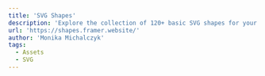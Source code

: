 ```yaml
---
title: 'SVG Shapes'
description: 'Explore the collection of 120+ basic SVG shapes for your upcoming project.'
url: 'https://shapes.framer.website/'
author: 'Monika Michalczyk'
tags:
  - Assets
  - SVG
---
```

